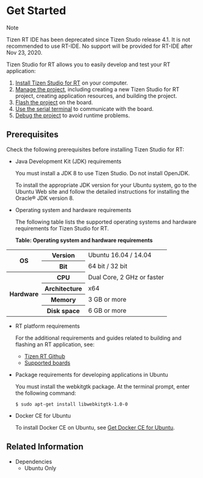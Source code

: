 # Get Started

> [!NOTE] 
> Tizen RT IDE has been deprecated since Tizen Studo release 4.1. It is not recommended to use RT-IDE. No support will be provided for RT-IDE after Nov 23, 2020.

Tizen Studio for RT allows you to easily develop and test your RT application:

1. [Install Tizen Studio for RT](install.md) on your computer.
2. [Manage the project](create.md), including creating a new Tizen Studio for RT project, creating application resources, and building the project.
3. [Flash the project](flash.md) on the board.
4. [Use the serial terminal](terminal.md) to communicate with the board.
5. [Debug the project](debug.md) to avoid runtime problems.


## Prerequisites

Check the following prerequisites before installing Tizen Studio for RT:

- Java Development Kit (JDK) requirements

  You must install a JDK 8 to use Tizen Studio. Do not install OpenJDK.

  To install the appropriate JDK version for your Ubuntu system, go to the Ubuntu Web site and follow the detailed instructions for installing the Oracle&reg; JDK version 8.


- Operating system and hardware requirements

  The following table lists the supported operating systems and hardware requirements for Tizen Studio for RT.

  **Table: Operating system and hardware requirements**

 <table>
 <tr>
  <th rowspan="2"> OS </th>
  <th> Version </th>
  <td> Ubuntu 16.04 / 14.04 </td>
 </tr>
 <tr>
  <th> Bit </th>
  <td> 64 bit / 32 bit </td>
 </tr>
 <tr>
  <th rowspan="4">  Hardware</th>
  <th> CPU </th>
  <td>  Dual Core, 2 GHz or faster</td>
</tr>
<tr>
  <th> Architecture </th>
  <td> x64</td>
</tr>
<tr>
  <th>  Memory </th>
  <td>  3 GB or more</td>
</tr>
<tr>
  <th>  Disk space</th>
  <td> 6 GB or more</td>
</tr>
</table>


- RT platform requirements

  For the additional requirements and guides related to building and flashing an RT application, see:

  - [Tizen RT Github](https://github.com/Samsung/TizenRT)
  - [Supported boards](https://github.com/Samsung/TizenRT#supported-board--emulator)

- Package requirements for developing applications in Ubuntu

  You must install the webkitgtk package. At the terminal prompt, enter the following command:

  `$ sudo apt-get install libwebkitgtk-1.0-0`

- Docker CE for Ubuntu
  
  To install Docker CE on Ubuntu, see [Get Docker CE for Ubuntu](https://docs.docker.com/install/linux/docker-ce/ubuntu/).

## Related Information
* Dependencies  
  - Ubuntu Only
